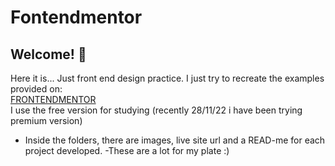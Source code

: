 # Fontendmentor

## Welcome! 👋

Here it is... Just front end design practice. I just try to recreate the examples provided on:
<br>
<a href="https://www.frontendmentor.io/home">FRONTENDMENTOR</a>
<br>
I use the free version for studying (recently 28/11/22 i have been trying premium version)

- Inside the folders, there are images, live site url and a READ-me for each project developed. 
-These are a lot for my plate :)
